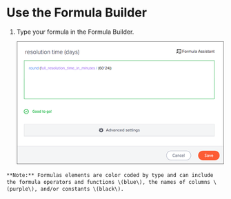 # Use the Formula Builder

1.   Type your formula in the Formula Builder. 

     ![](../../images/formula_builder.png "Use the Formula Builder") 

    **Note:** Formulas elements are color coded by type and can include the formula operators and functions​ \(blue\), the names of columns \(purple\)​, and/or constants​ \(black\).



